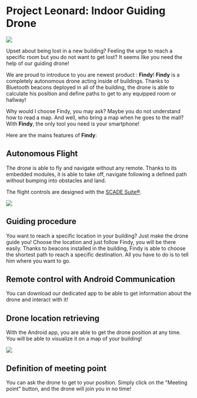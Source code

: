 # Project Leonard: Indoor Guiding Drone

![](https://sites.google.com/site/projetsecinsa/_/rsrc/1446308035277/projets-2015-2016/project-leonard/project.jpg)

Upset about being lost in a new building? Feeling the urge to reach a specific room but you do not want to get lost? It seems like you need the help of our guiding drone!

We are proud to introduce to you are newest product : **Findy**! **Findy** is a completely autonomous drone acting inside of buildings. Thanks to Bluetooth beacons deployed in all of the building, the drone is able to calculate his position and define paths to get to any equipped room or hallway!

Why would I choose Findy, you may ask? Maybe you do not understand how to read a map. And well, who bring a map when he goes to the mall? With **Findy**, the only tool you need is your smartphone!

Here are the mains features of **Findy**:

## Autonomous Flight

The drone is able to fly and navigate without any remote. Thanks to its embedded modules, it is able to take off, navigate following a defined path without bumping into obstacles and land.

The flight controls are designed with the [SCADE Suite®](http://www.systerel.fr/).

![](http://www.systerel.fr/wp-content/uploads/2014/09/scade-300x116.jpg)

## Guiding procedure

You want to reach a specific location in your building? Just make the drone guide you! Choose the location and just follow Findy, you will be there easily. Thanks to beacons installed in the building, Findy is able to choose the shortest path to reach a specific destination. All you have to do is to tell him where you want to go.

## Remote control with Android Communication

You can download our dedicated app to be able to get information about the drone and interact with it!

## Drone location retrieving

With the Android app, you are able to get the drone position at any time. You will be able to visualize it on a map of your building!

![](https://sites.google.com/site/projetsecinsa/_/rsrc/1446308035277/projets-2015-2016/project-leonard/floor.jpg?height=214&width=320)

## Definition of meeting point

You can ask the drone to get to your position. Simply click on the "Meeting point" button, and the drone will join you in no time!
